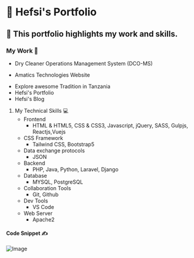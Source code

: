 # :open_file_folder: Hefsi's Portfolio

## :pushpin: This portfolio highlights my work and skills.

 ### My Work :briefcase:

- Dry Cleaner Operations Management System (DCO-MS)
* Amatics Technologies Website
+ Explore awesome Tradition in Tanzania
+ Hefsi's Portfolio
+ Hefsi's Blog
  
1. My Technical Skills :computer:
   - Frontend
     - HTML & HTML5, CSS & CSS3, Javascript, jQuery, SASS, Gulpjs, Reactjs,Vuejs
   - CSS Framework
     - Tailwind CSS, Bootstrap5
   - Data exchange protocols
     -  JSON
   - Backend
     -  PHP, Java, Python, Laravel, Django
   - Database
     - MYSQL, PostgreSQL
   - Collaboration Tools
     -  Git, Github
   - Dev Tools
     - VS Code
   - Web Server
     - Apache2

#### Code Snippet  :writing_hand:


![Image](https://github.com/user-attachments/assets/defcfe5d-d847-4cb2-b8f6-1b030da2dbbe)





  
